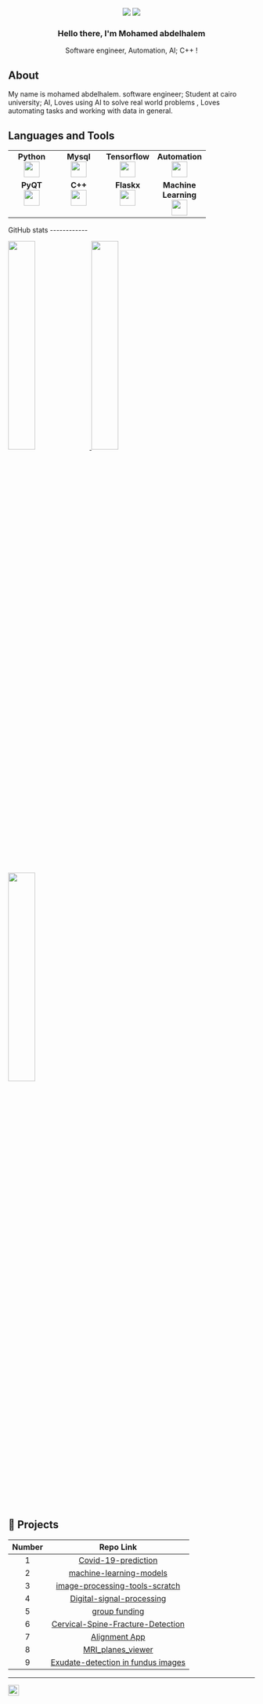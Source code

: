 
<div align="center">

  [![](https://komarev.com/ghpvc/?username=mohamed-halemo&color=blue&label=Profile%20Views)](https://github.com/mohamed-halemo/mohamed-halemo)
  [![](https://img.shields.io/github/followers/mohamed-halemo?label=GitHub%20Followers)](https://github.com/mohamed-halemo)
  
  ### Hello there, I'm Mohamed abdelhalem 

  
  Software engineer, Automation, AI; C++ !

</div>



About
-----
My name is mohamed abdelhalem. software engineer; Student at cairo university; AI, Loves using AI to solve real world problems , Loves automating tasks and working with data in general.

Languages and Tools
-------------------
<table width="320px">
    <tbody>
        <tr valign="top">
            <td width="80px" align="center">
              <span><strong>Python</strong></span><br>
              <img height="32px" src="https://cdn.jsdelivr.net/gh/devicons/devicon/icons/python/python-original.svg">
            </td>
            <td width="80px" align="center">
              <span><strong>Mysql</strong></span><br>
              <img height="32" src="https://www.freepnglogos.com/uploads/logo-mysql-png/logo-mysql-mysql-logo-png-images-are-download-crazypng-21.png">
            </td>
            <td width="80px" align="center">
              <span><strong>Tensorflow</strong></span><br>
              <img height="32" src="https://upload.wikimedia.org/wikipedia/commons/thumb/a/ab/TensorFlow_logo.svg/1200px-TensorFlow_logo.svg.png">
            </td>
            <td width="80px" align="center">
              <span><strong>Automation</strong></span><br>
              <img height="32px" src="https://img.freepik.com/premium-vector/dark-blue-yellow-robotic-arm-automation-technology-logo-design-template_626654-302.jpg?w=2000">
            </td>
        </tr>
        <tr valign="top">
            <td width="80px" align="center">
              <span><strong>PyQT</strong></span><br>
              <img height="32px" src="https://2.bp.blogspot.com/-JnDJMI0s2n4/Wnyd4XnXLoI/AAAAAAAALY4/KYujvB5oO0gU-6uoMeAbcK9zmigQsDa3wCLcBGAs/s1600/pqtPython.jpg">
            </td>
            <td width="80px" align="center">
              <span><strong>C++</strong></span><br>
              <img height="32px" src="https://encrypted-tbn0.gstatic.com/images?q=tbn:ANd9GcSsTB0aWQUIXpAwP_4iTOqMKzkKBcSPUfsw0Q&usqp=CAU">
            </td>
            <td width="80px" align="center">
              <span><strong>Flaskx</strong></span><br>
              <img height="32px" src="https://upload.wikimedia.org/wikipedia/commons/thumb/3/3c/Flask_logo.svg/1200px-Flask_logo.svg.png">
            </td>
            <td width="80px" align="center">
              <span><strong>Machine Learning</strong></span><br>
              <img height="32px" src="https://i.pinimg.com/originals/e8/54/44/e8544455f56ab1d668521bead398f84a.png">
            </td>
        </tr>
    </tbody>
          
     
</table>
GitHub stats
------------
<p align="left">
  <a href="https://SREboy.com/">
    <img width="33%" src="https://github-readme-stats.vercel.app/api?username=mohamed-halemo&show_icons=true&theme=onedark&hide_border=true" />
    <img width="33%" src="https://github-readme-stats.vercel.app/api/top-langs/?username=mohamed-halemo&theme=onedark&layout=compact" />
    <img width="33%" src="https://github-readme-streak-stats.herokuapp.com/?user=mohamed-halemo&theme=onedark&hide_border=true" />
  </a>
</p>

🫠 Projects
--------
| Number | Repo Link  |
| :-----: | :-: |
| 1 | [Covid-19-prediction](https://github.com/mohamed-halemo/Covid_19_Prediction_ML) |
| 2 | [machine-learning-models](https://github.com/mohamed-halemo/Machine-learning-models) |
| 3 | [image-processing-tools-scratch](https://github.com/mohamed-halemo/Image-processing-Tools-from-scratch) |
| 4 | [Digital-signal-processing](https://github.com/mohamed-halemo/DSP-Projects) |
| 5 | [group funding](https://github.com/mohamed-halemo/GroupFundingWebSiteProject) |
| 6 | [Cervical-Spine-Fracture-Detection](https://github.com/mohamed-halemo/Cervical-Spine-Fracture-Detection) |
| 7 | [Alignment App](https://github.com/mohamed-halemo/Alignment_app) |
| 8 | [MRI_planes_viewer](https://github.com/mohamed-halemo/MRI-planes-viewer) |
| 9 | [Exudate-detection in fundus images](https://github.com/mohamed-halemo/Exudate-based-detection-in-fundus-images) |


-----------------------------------------------------
[<img align="left" width="22px" src="https://cdn.jsdelivr.net/npm/simple-icons@v3/icons/linkedin.svg" />][linkedin]

</br>


[linkedin]: https://www.linkedin.com/in/mohamed-abdelhalem-eng/


<!--
**mohamed-halemo/mohamed-halemo** is a ✨ _special_ ✨ repository because its `README.md` (this file) appears on your GitHub profile.

Here are some ideas to get you started:

- 🔭 I’m currently working on ...
- 🌱 I’m currently learning ...
- 👯 I’m looking to collaborate on ...
- 🤔 I’m looking for help with ...
- 💬 Ask me about ...
- 📫 How to reach me: ...
- 😄 Pronouns: ...
- ⚡ Fun fact: ...
-->
